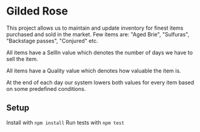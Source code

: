 # Gilded Rose

This project allows us to maintain and update inventory for finest items purchased and sold in the market. Few items are: "Aged Brie", "Sulfuras", "Backstage passes", "Conjured" etc.

All items have a SellIn value which denotes the number of days we have to sell the item.

All items have a Quality value which denotes how valuable the item is.

At the end of each day our system lowers both values for every item based on some predefined conditions.

## Setup

Install with `npm install` Run tests with `npm test`